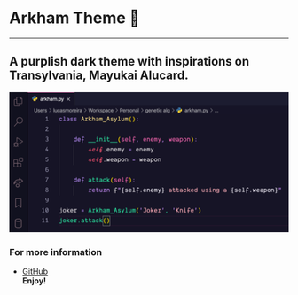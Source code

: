 # Arkham Theme 🦇
---
## A purplish dark theme with inspirations on Transylvania, Mayukai Alucard.
![Theme in action](Screenshot.png)

### For more information
* [GitHub](http://code.visualstudio.com/docs/languages/markdown)<br>
**Enjoy!**
